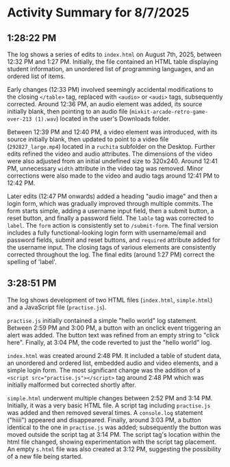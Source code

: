 # Activity Summary for 8/7/2025

## 1:28:22 PM
The log shows a series of edits to `index.html` on August 7th, 2025, between 12:32 PM and 1:27 PM.  Initially, the file contained an HTML table displaying student information, an unordered list of programming languages, and an ordered list of items.

Early changes (12:33 PM) involved seemingly accidental modifications to the closing `</table>` tag, replaced with `<audio>` or `<audi>` tags, subsequently corrected.  Around 12:36 PM, an audio element was added, its source initially blank, then pointing to an audio file (`mixkit-arcade-retro-game-over-213 (1).wav`) located in the user's Downloads folder.

Between 12:39 PM and 12:40 PM, a video element was introduced, with its source initially blank, then updated to point to a video file (`292827_large.mp4`) located in a `ruchita` subfolder on the Desktop.  Further edits refined the video and audio attributes. The dimensions of the video were also adjusted from an initial undefined size to 320x240.  Around 12:41 PM, unnecessary `width` attribute in the video tag was removed. Minor corrections were also made to the video and audio tags around 12:41 PM to 12:42 PM.

Later edits (12:47 PM onwards) added a heading "audio image" and then  a login form, which was gradually improved through multiple commits. The form starts simple, adding a username input field, then a submit button, a reset button, and finally a password field. The `lable` tag was corrected to `label`.  The `form` action is consistently set to `/submit-form`.  The final version includes a fully functional-looking login form with username/email and password fields, submit and reset buttons, and `required` attribute added for the username input. The closing tags of various elements are consistently corrected throughout the log.  The final edits (around 1:27 PM) correct the spelling of 'label'.


## 3:28:51 PM
The log shows development of two HTML files (`index.html`, `simple.html`) and a JavaScript file (`practise.js`).

`practise.js` initially contained a simple "hello world" log statement.  Between 2:59 PM and 3:00 PM, a button with an onclick event triggering an alert was added.  The button text was refined from an empty string to "click here". Finally, at 3:04 PM, the code reverted to just the "hello world" log.


`index.html` was created around 2:48 PM. It included a table of student data, an unordered and ordered list, embedded audio and video elements, and a simple login form.  The most significant change was the addition of a `<script src="practise.js"></script>` tag  around 2:48 PM which was initially malformed but corrected shortly after.


`simple.html` underwent multiple changes between 2:52 PM and 3:14 PM.  Initially, it was a very basic HTML file. A script tag including `practise.js` was added and then removed several times.  A `console.log` statement ("hiiii") appeared and disappeared. Finally, around 3:03 PM, a button identical to the one in `practise.js` was added; subsequently the button was moved outside the script tag at 3:14 PM. The script tag's location within the html file changed, showing experimentation with the script tag placement.  An empty `s.html` file was also created at 3:12 PM, suggesting the possibility of a new file being started.
